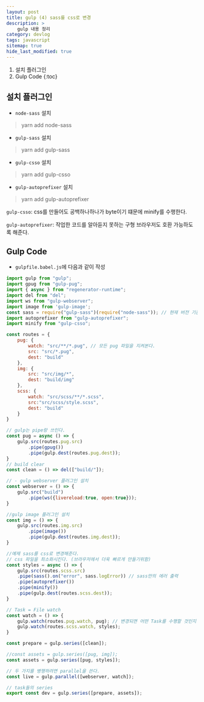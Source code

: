```yaml
---
layout: post
title: gulp (4) sass를 css로 변경
description: >
    gulp 내용 정리
category: devlog
tags: javascript
sitemap: true
hide_last_modified: true
---
```


1. 설치 플러그인
2. Gulp Code
{:toc}


## 설치 플러그인

- `node-sass` 설치
> yarn add node-sass

- `gulp-sass` 설치
> yarn add gulp-sass

- `gulp-csso` 설치
> yarn add gulp-csso

- `gulp-autoprefixer` 설치
> yarn add gulp-autoprefixer


`gulp-csso`: css를 만들어도 공백하나하나가 byte이기 떄문에 minify를 수행한다.

`gulp-autoprefixer`: 작업한 코드를 알아듣지 못하는 구형 브라우저도 호환 가능하도록 해준다.


## Gulp Code

- `gulpfile.babel.js`에 다음과 같이 작성

```js
import gulp from "gulp";
import gpug from "gulp-pug";
import { async } from "regenerator-runtime";
import del from "del";
import ws from "gulp-webserver";
import image from 'gulp-image';
const sass = require("gulp-sass")(require("node-sass")); // 현재 버전 기준 gulp sass 사용법
import autoprefixer from "gulp-autoprefixer";
import minify from "gulp-csso";

const routes = {
    pug: {
        watch: "src/**/*.pug", // 모든 pug 파일을 지켜본다.
        src: "src/*.pug",
        dest: "build" 
    },
    img: {
        src: "src/img/*",
        dest: "build/img"
    },
    scss: {
        watch: "src/scss/**/*.scss",
        src:"src/scss/style.scss",
        dest: "build"
    }
}

// gulp는 pipe랑 쓰인다.
const pug = async () => {
    gulp.src(routes.pug.src)
        .pipe(gpug())
        .pipe(gulp.dest(routes.pug.dest));
}
// build clear
const clean = () => del(["build/"]);

// - gulp webserver 플러그인 설치 
const webserver = () => {
    gulp.src("build")
        .pipe(ws({livereload:true, open:true}));
}

//gulp image 플러그인 설치 
const img = () => {
    gulp.src(routes.img.src)
        .pipe(image())
        .pipe(gulp.dest(routes.img.dest));
}

//예제 sass를 css로 변경해준다.
// css 파일을 최소화시킨다. (브라우저에서 더욱 빠르게 만들기위함)
const styles = async () => {
    gulp.src(routes.scss.src)
    .pipe(sass().on("error", sass.logError)) // sass만의 에러 출력
    .pipe(autoprefixer())
    .pipe(minify())
    .pipe(gulp.dest(routes.scss.dest));
}

// Task = File watch
const watch = () => {
    gulp.watch(routes.pug.watch, pug); // 변경되면 어떤 Task를 수행할 것인지 -> pug
    gulp.watch(routes.scss.watch, styles);
}

const prepare = gulp.series([clean]);

//const assets = gulp.series([pug, img]);
const assets = gulp.series([pug, styles]);

// 두 가지를 병행하려면 parallel을 쓴다.
const live = gulp.parallel([webserver, watch]);

// task들의 series
export const dev = gulp.series([prepare, assets]);
```